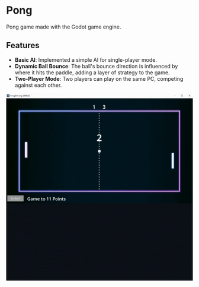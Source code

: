 # Pong

Pong game made with the Godot game engine.

## Features

- **Basic AI**: Implemented a simple AI for single-player mode.<br>
- **Dynamic Ball Bounce**: The ball's bounce direction is influenced by where it hits the paddle, adding a layer of strategy to the game.<br>
- **Two-Player Mode**: Two players can play on the same PC, competing against each other.<br>



![Alt text](ponggif.gif)
